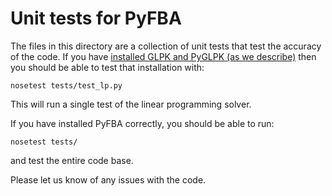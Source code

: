 # Unit tests for PyFBA

The files in this directory are a collection of unit tests that test the accuracy of the code. If you have [installed
GLPK and PyGLPK (as we describe)](../INSTALLATION.md) then you should be able to test that installation with:

```
nosetest tests/test_lp.py
```

This will run a single test of the linear programming solver.

If you have installed PyFBA correctly, you should be able to run:

```
nosetest tests/
```

and test the entire code base.

Please let us know of any issues with the code.